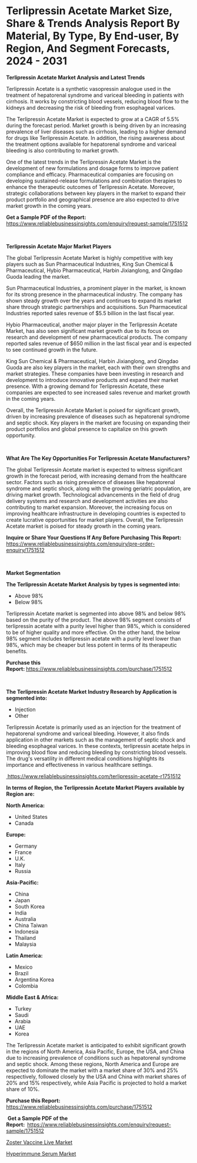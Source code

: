 <p><h1>Terlipressin Acetate Market Size, Share & Trends Analysis Report By Material, By Type, By End-user, By Region, And Segment Forecasts, 2024 - 2031</h1></p><p><strong>Terlipressin Acetate Market Analysis and Latest Trends</strong></p>
<p><p>Terlipressin Acetate is a synthetic vasopressin analogue used in the treatment of hepatorenal syndrome and variceal bleeding in patients with cirrhosis. It works by constricting blood vessels, reducing blood flow to the kidneys and decreasing the risk of bleeding from esophageal varices. </p><p>The Terlipressin Acetate Market is expected to grow at a CAGR of 5.5% during the forecast period. Market growth is being driven by an increasing prevalence of liver diseases such as cirrhosis, leading to a higher demand for drugs like Terlipressin Acetate. In addition, the rising awareness about the treatment options available for hepatorenal syndrome and variceal bleeding is also contributing to market growth. </p><p>One of the latest trends in the Terlipressin Acetate Market is the development of new formulations and dosage forms to improve patient compliance and efficacy. Pharmaceutical companies are focusing on developing sustained-release formulations and combination therapies to enhance the therapeutic outcomes of Terlipressin Acetate. Moreover, strategic collaborations between key players in the market to expand their product portfolio and geographical presence are also expected to drive market growth in the coming years.</p></p>
<p><strong>Get a Sample PDF of the Report:&nbsp;</strong> <a href="https://www.reliablebusinessinsights.com/enquiry/request-sample/1751512">https://www.reliablebusinessinsights.com/enquiry/request-sample/1751512</a></p>
<p>&nbsp;</p>
<p><strong>Terlipressin Acetate Major Market Players</strong></p>
<p><p>The global Terlipressin Acetate Market is highly competitive with key players such as Sun Pharmaceutical Industries, King Sun Chemical & Pharmaceutical, Hybio Pharmaceutical, Harbin Jixianglong, and Qingdao Guoda leading the market. </p><p>Sun Pharmaceutical Industries, a prominent player in the market, is known for its strong presence in the pharmaceutical industry. The company has shown steady growth over the years and continues to expand its market share through strategic partnerships and acquisitions. Sun Pharmaceutical Industries reported sales revenue of $5.5 billion in the last fiscal year.</p><p>Hybio Pharmaceutical, another major player in the Terlipressin Acetate Market, has also seen significant market growth due to its focus on research and development of new pharmaceutical products. The company reported sales revenue of $650 million in the last fiscal year and is expected to see continued growth in the future.</p><p>King Sun Chemical & Pharmaceutical, Harbin Jixianglong, and Qingdao Guoda are also key players in the market, each with their own strengths and market strategies. These companies have been investing in research and development to introduce innovative products and expand their market presence. With a growing demand for Terlipressin Acetate, these companies are expected to see increased sales revenue and market growth in the coming years.</p><p>Overall, the Terlipressin Acetate Market is poised for significant growth, driven by increasing prevalence of diseases such as hepatorenal syndrome and septic shock. Key players in the market are focusing on expanding their product portfolios and global presence to capitalize on this growth opportunity.</p></p>
<p>&nbsp;</p>
<p><strong>What Are The Key Opportunities For Terlipressin Acetate Manufacturers?</strong></p>
<p><p>The global Terlipressin Acetate market is expected to witness significant growth in the forecast period, with increasing demand from the healthcare sector. Factors such as rising prevalence of diseases like hepatorenal syndrome and septic shock, along with the growing geriatric population, are driving market growth. Technological advancements in the field of drug delivery systems and research and development activities are also contributing to market expansion. Moreover, the increasing focus on improving healthcare infrastructure in developing countries is expected to create lucrative opportunities for market players. Overall, the Terlipressin Acetate market is poised for steady growth in the coming years.</p></p>
<p><strong>Inquire or Share Your Questions If Any Before Purchasing This Report:</strong> <a href="https://www.reliablebusinessinsights.com/enquiry/pre-order-enquiry/1751512">https://www.reliablebusinessinsights.com/enquiry/pre-order-enquiry/1751512</a></p>
<p>&nbsp;</p>
<p><strong>Market Segmentation</strong></p>
<p><strong>The Terlipressin Acetate Market Analysis by types is segmented into:</strong></p>
<p><ul><li>Above 98%</li><li>Below 98%</li></ul></p>
<p><p>Terlipressin Acetate market is segmented into above 98% and below 98% based on the purity of the product. The above 98% segment consists of terlipressin acetate with a purity level higher than 98%, which is considered to be of higher quality and more effective. On the other hand, the below 98% segment includes terlipressin acetate with a purity level lower than 98%, which may be cheaper but less potent in terms of its therapeutic benefits.</p></p>
<p><strong>Purchase this Report:&nbsp;</strong><a href="https://www.reliablebusinessinsights.com/purchase/1751512">https://www.reliablebusinessinsights.com/purchase/1751512</a></p>
<p>&nbsp;</p>
<p><strong>The Terlipressin Acetate Market Industry Research by Application is segmented into:</strong></p>
<p><ul><li>Injection</li><li>Other</li></ul></p>
<p><p>Terlipressin Acetate is primarily used as an injection for the treatment of hepatorenal syndrome and variceal bleeding. However, it also finds application in other markets such as the management of septic shock and bleeding esophageal varices. In these contexts, terlipressin acetate helps in improving blood flow and reducing bleeding by constricting blood vessels. The drug's versatility in different medical conditions highlights its importance and effectiveness in various healthcare settings.</p></p>
<p><a href="https://www.reliablebusinessinsights.com/terlipressin-acetate-r1751512">&nbsp;https://www.reliablebusinessinsights.com/terlipressin-acetate-r1751512</a></p>
<p><strong>In terms of Region, the Terlipressin Acetate Market Players available by Region are:</strong></p>
<p>
    <p> <strong> North America: </strong>
        <ul>
            <li>United States</li>
            <li>Canada</li>
        </ul>
        </p> 
    <p> <strong> Europe: </strong>
        <ul>
            <li>Germany</li>
            <li>France</li>
            <li>U.K.</li>
            <li>Italy</li>
            <li>Russia</li>
        </ul>
        </p> 
    <p> <strong> Asia-Pacific: </strong>
        <ul>
            <li>China</li>
            <li>Japan</li>
            <li>South Korea</li>
            <li>India</li>
            <li>Australia</li>
            <li>China Taiwan</li>
            <li>Indonesia</li>
            <li>Thailand</li>
            <li>Malaysia</li>
        </ul>
        </p> 
    <p> <strong> Latin America: </strong>
        <ul>
            <li>Mexico</li>
            <li>Brazil</li>
            <li>Argentina Korea</li>
            <li>Colombia</li>
        </ul>
        </p> 
    <p> <strong> Middle East & Africa: </strong>
        <ul>
            <li>Turkey</li>
            <li>Saudi</li>
            <li>Arabia</li>
            <li>UAE</li>
            <li>Korea</li>
        </ul>
    </p>
    </p>
<p><p>The Terlipressin Acetate market is anticipated to exhibit significant growth in the regions of North America, Asia Pacific, Europe, the USA, and China due to increasing prevalence of conditions such as hepatorenal syndrome and septic shock. Among these regions, North America and Europe are expected to dominate the market with a market share of 30% and 25% respectively, followed closely by the USA and China with market shares of 20% and 15% respectively, while Asia Pacific is projected to hold a market share of 10%.</p></p>
<p><strong>Purchase this Report: </strong><a href="https://www.reliablebusinessinsights.com/purchase/1751512">https://www.reliablebusinessinsights.com/purchase/1751512</a></p>
<p>&nbsp;<strong>Get a Sample PDF of the Report:&nbsp;&nbsp;</strong><a href="https://www.reliablebusinessinsights.com/enquiry/request-sample/1751512">https://www.reliablebusinessinsights.com/enquiry/request-sample/1751512</a></p>
<p><strong></strong></p>
<p><p><a href="https://github.com/mharielmesa/Market-Research-Report-List-4/blob/main/zoster-vaccine-live-market.md">Zoster Vaccine Live Market</a></p><p><a href="https://github.com/dringals/Market-Research-Report-List-5/blob/main/hyperimmune-serum-market.md">Hyperimmune Serum Market</a></p></p>